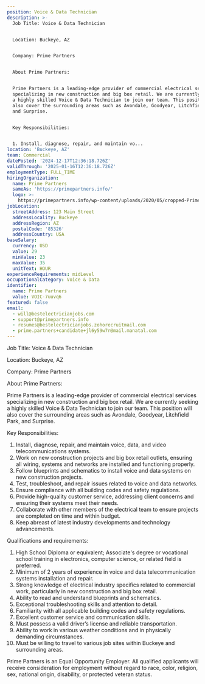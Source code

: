 ```yaml
---
position: Voice & Data Technician
description: >-
  Job Title: Voice & Data Technician


  Location: Buckeye, AZ


  Company: Prime Partners


  About Prime Partners:


  Prime Partners is a leading-edge provider of commercial electrical services
  specializing in new construction and big box retail. We are currently seeking
  a highly skilled Voice & Data Technician to join our team. This position will
  also cover the surrounding areas such as Avondale, Goodyear, Litchfield Park,
  and Surprise.


  Key Responsibilities:


  1. Install, diagnose, repair, and maintain vo...
location: 'Buckeye, AZ'
team: Commercial
datePosted: '2024-12-17T12:36:18.726Z'
validThrough: '2025-01-16T12:36:18.726Z'
employmentType: FULL_TIME
hiringOrganization:
  name: Prime Partners
  sameAs: 'https://primepartners.info/'
  logo: >-
    https://primepartners.info/wp-content/uploads/2020/05/cropped-Prime-Partners-Logo-NO-BG-1-1.png
jobLocation:
  streetAddress: 123 Main Street
  addressLocality: Buckeye
  addressRegion: AZ
  postalCode: '85326'
  addressCountry: USA
baseSalary:
  currency: USD
  value: 29
  minValue: 23
  maxValue: 35
  unitText: HOUR
experienceRequirements: midLevel
occupationalCategory: Voice & Data
identifier:
  name: Prime Partners
  value: VOIC-7uuvq6
featured: false
email:
  - will@bestelectricianjobs.com
  - support@primepartners.info
  - resumes@bestelectricianjobs.zohorecruitmail.com
  - prime.partners+candidate+jl6y59w7r@mail.manatal.com
---
```




Job Title: Voice & Data Technician

Location: Buckeye, AZ

Company: Prime Partners

About Prime Partners:

Prime Partners is a leading-edge provider of commercial electrical services specializing in new construction and big box retail. We are currently seeking a highly skilled Voice & Data Technician to join our team. This position will also cover the surrounding areas such as Avondale, Goodyear, Litchfield Park, and Surprise.

Key Responsibilities:

1. Install, diagnose, repair, and maintain voice, data, and video telecommunications systems.
2. Work on new construction projects and big box retail outlets, ensuring all wiring, systems and networks are installed and functioning properly.
3. Follow blueprints and schematics to install voice and data systems on new construction projects.
4. Test, troubleshoot, and repair issues related to voice and data networks.
5. Ensure compliance with all building codes and safety regulations.
6. Provide high-quality customer service, addressing client concerns and ensuring their systems meet their needs.
7. Collaborate with other members of the electrical team to ensure projects are completed on time and within budget.
8. Keep abreast of latest industry developments and technology advancements.

Qualifications and requirements:

1. High School Diploma or equivalent; Associate's degree or vocational school training in electronics, computer science, or related field is preferred.
2. Minimum of 2 years of experience in voice and data telecommunication systems installation and repair.
3. Strong knowledge of electrical industry specifics related to commercial work, particularly in new construction and big box retail.
4. Ability to read and understand blueprints and schematics.
5. Exceptional troubleshooting skills and attention to detail.
6. Familiarity with all applicable building codes and safety regulations.
7. Excellent customer service and communication skills.
8. Must possess a valid driver’s license and reliable transportation.
9. Ability to work in various weather conditions and in physically demanding circumstances.
10. Must be willing to travel to various job sites within Buckeye and surrounding areas.

Prime Partners is an Equal Opportunity Employer. All qualified applicants will receive consideration for employment without regard to race, color, religion, sex, national origin, disability, or protected veteran status.
